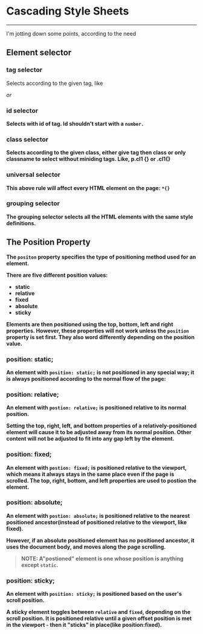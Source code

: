 # Cascading Style Sheets
-------------------------

I'm jotting down some points, according to the need

## Element selector

### tag selector
Selects according to the given tag, like _<p> or <b>_

### id selector
Selects with id of tag. Id shouldn't start with a `number.`

### class selector
Selects according to the given class, either give tag then class or only classname to select without miniding tags. Like, p.cl1 {} or .cl1{}

### universal selector
This above rule will affect every HTML element on the page: `*{}`

### grouping selector
The grouping selector selects all the HTML elements with the same style definitions.

## The Position Property

The `positon` property specifies the type of positioning method used for an element.

There are five different position values:
* static
* relative
* fixed
* absolute
* sticky

Elements are then positioned using the top, bottom, left and right properties. However, these properties will not work unless the `position` property is set first. They also word differently depending on the position value.

### position: static;
An element with `position: static;` is not positioned in any special way; it is always positioned according to the normal flow of the page:

### position: relative;

An element with `postion: relative;` is positioned relative to its normal position.

Setting the top, right, left, and bottom properties of a relatively-positioned element will cause it to be adjusted away from its normal position. Other content will not be adjusted to fit into any gap left by the element.

### position: fixed;

An element with `postion: fixed;` is positioned relative to the viewport, which means it always stays in the same place even if the page is scrolled. The top, right, bottom, and left properties are used to postion the element.

### position: absolute;

An element with `postion: absolute;` is positioned relative to the nearest positioned ancestor(instead of positioned relative to the viewport, like fixed).

However, if an absolute positioned element has no positioned ancestor, it uses the document body, and moves along the page scrolling.

> **NOTE:** A"postioned" element is one whose position is anything except `static`.

### position: sticky;

An element with `position: sticky;` is positioned based on the user's scroll position.

A sticky element toggles between `relative` and `fixed`, depending on the scroll position. It is positioned relative until a given offset position is met in the viewport - then it "sticks" in place(like position:fixed).
